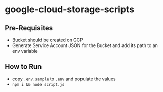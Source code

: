 # google-cloud-storage-scripts
## Pre-Requisites
- Bucket should be created on GCP
- Generate Service Account JSON for the Bucket and add its path to an env variable
## How to Run
- copy `.env.sample` to `.env` and populate the values
- `npm i && node script.js`